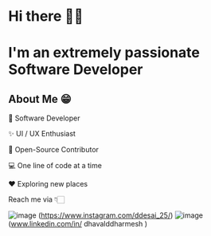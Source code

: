 # Hi there 👋🏻

# I'm an extremely passionate Software Developer
## About Me 😁
📱 Software Developer

✨ UI / UX Enthusiast

📖 Open-Source Contributor

💻 One line of code at a time

♥️ Exploring new places

Reach me via 👇🏻

![image](https://user-images.githubusercontent.com/76671740/190993064-9a797d00-2abc-4464-802f-9722f481bc06.png)
(https://www.instagram.com/ddesai_25/) 
![image](https://user-images.githubusercontent.com/76671740/190993104-856d6655-f72f-49f5-83c8-a10f1c03401d.png)
(www.linkedin.com/in/
dhavalddharmesh
)

